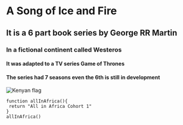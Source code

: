 # A Song of Ice and Fire
## It is a 6 part book series by George RR Martin
### In a fictional continent called Westeros
#### It was adapted to a TV series Game of Thrones
#### The series had 7 seasons even the 6th is still in development
![Kenyan flag](https://flagsapi.com/KE/flat/64.png)

```
function allInAfrica(){
 return "All in Africa Cohort 1"
}
allInAfrica()

```
